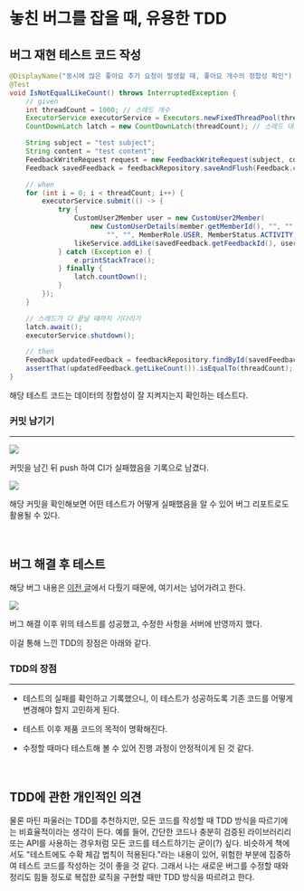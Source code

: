 # 놓친 버그를 잡을 때, 유용한 TDD

## 버그 재현 테스트 코드 작성

``` java
@DisplayName("동시에 많은 좋아요 추가 요청이 발생할 때, 좋아요 개수의 정합성 확인")
@Test
void IsNotEqualLikeCount() throws InterruptedException {
    // given
    int threadCount = 1000; // 스레드 개수
    ExecutorService executorService = Executors.newFixedThreadPool(threadCount); // 스레드 풀 생성
    CountDownLatch latch = new CountDownLatch(threadCount); // 스레드 대기 관리

    String subject = "test subject";
    String content = "test content";
    FeedbackWriteRequest request = new FeedbackWriteRequest(subject, content);
    Feedback savedFeedback = feedbackRepository.saveAndFlush(Feedback.create(request, member));

    // when
    for (int i = 0; i < threadCount; i++) {
        executorService.submit(() -> {
            try {
                CustomUser2Member user = new CustomUser2Member(
                    new CustomUserDetails(member.getMemberId(), "", "",
                        "", "", MemberRole.USER, MemberStatus.ACTIVITY));
                likeService.addLike(savedFeedback.getFeedbackId(), user);
            } catch (Exception e) {
                e.printStackTrace();
            } finally {
                latch.countDown();
            }
        });
    }

    // 스레드가 다 끝날 때까지 기다리기
    latch.await();
    executorService.shutdown();

    // then
    Feedback updatedFeedback = feedbackRepository.findById(savedFeedback.getFeedbackId()).get();
    assertThat(updatedFeedback.getLikeCount()).isEqualTo(threadCount);
}
```

해당 테스트 코드는 데이터의 정합성이 잘 지켜지는지 확인하는 테스트다.

### 커밋 남기기
---

![](https://velog.velcdn.com/images/milkskfk5677/post/2122dbcf-ab7c-4736-ae6b-2682d9325dc3/image.png)

커밋을 남긴 뒤 push 하여 CI가 실패했음을 기록으로 남겼다.

![](https://velog.velcdn.com/images/milkskfk5677/post/6f1cb560-9725-4e2f-86d2-11289062bbc4/image.png)

해당 커밋을 확인해보면 어떤 테스트가 어떻게 실패했음을 알 수 있어 버그 리포트로도 활용될 수 있다.

<br>

## 버그 해결 후 테스트 

해당 버그 내용은 [이전 글](https://velog.io/@milkskfk5677/Spring-Batch-Redis%EB%A5%BC-%EC%82%AC%EC%9A%A9%ED%95%98%EC%97%AC-%EB%8D%B0%EC%9D%B4%ED%84%B0%EC%9D%98-%EC%A0%95%ED%95%A9%EC%84%B1-%EC%9C%A0%EC%A7%80%ED%95%98%EA%B8%B0)에서 다뤘기 때문에, 여기서는 넘어가려고 한다. 

![](https://velog.velcdn.com/images/milkskfk5677/post/1b8909d4-41b0-42e4-bdc5-ffcf55793461/image.png)

버그 해결 이후 위의 테스트를 성공했고, 수정한 사항을 서버에 반영까지 했다.

이걸 통해 느낀 TDD의 장점은 아래와 같다.

### TDD의 장점
---

- 테스트의 실패를 확인하고 기록했으니, 이 테스트가 성공하도록 기존 코드를 어떻게 변경해야 할지 고민하게 된다. 

- 테스트 이후 제품 코드의 목적이 명확해진다.

- 수정할 때마다 테스트해 볼 수 있어 진행 과정이 안정적이게 된 것 같다.

<br>

## TDD에 관한 개인적인 의견

물론 마틴 파울러는 TDD를 추천하지만, 모든 코드를 작성할 때 TDD 방식을 따르기에는 비효율적이라는 생각이 든다. 예를 들어, 간단한 코드나 충분히 검증된 라이브러리리 또는 API를 사용하는 경우처럼 모든 코드를 테스트하기는 굳이(?) 싶다. 비슷하게 책에서도 "테스트에도 수확 체감 법칙이 적용된다."라는 내용이 있어, 위험한 부분에 집중하여 테스트 코드를 작성하는 것이 좋을 것 같다. 그래서 나는 새로운 버그를 수정할 때와 정리도 힘들 정도로 복잡한 로직을 구현할 때만 TDD 방식을 따르려고 한다.
